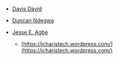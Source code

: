 
* [Davis David](https://davisdavid.com/Blogs)

* [Duncan Ndegwa](https://www.section.io/engineering-education/authors/duncan-ndegwa/)

* [Jesse E. Agbe](https://jesseeagbe.netlify.app/)
  * [https://jcharistech.wordpress.com/](https://jcharistech.wordpress.com/)